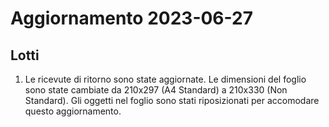 <h1>Aggiornamento 2023-06-27</h1>

<h2>Lotti</h2>

1. Le ricevute di ritorno sono state aggiornate. Le dimensioni del foglio sono state cambiate da 210x297 (A4 Standard) a 210x330 (Non Standard). Gli oggetti nel foglio sono stati riposizionati per accomodare questo aggiornamento. 
